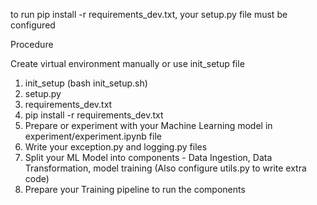 to run pip install -r requirements_dev.txt, your setup.py file must be configured

Procedure

Create virtual environment manually or use init_setup file
1. init_setup (bash init_setup.sh)
2. setup.py
3. requirements_dev.txt
4. pip install -r requirements_dev.txt
5. Prepare or experiment with your Machine Learning model in experiment/experiment.ipynb file
6. Write your exception.py and logging.py files
7. Split your ML Model into components - Data Ingestion, Data Transformation, model training (Also configure utils.py to write extra code)
8. Prepare your Training pipeline to run the components